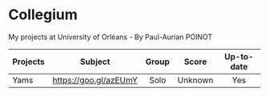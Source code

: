 # Collegium
My projects at University of Orléans - By Paul-Aurian POINOT

| Projects	|	Subject	| Group	| Score		| Up-to-date|
| ------------- |:-----------------:|:-------------:| :-----:|:---:|
| Yams	| https://goo.gl/azEUmY | Solo			| 		Unknown			| Yes	|